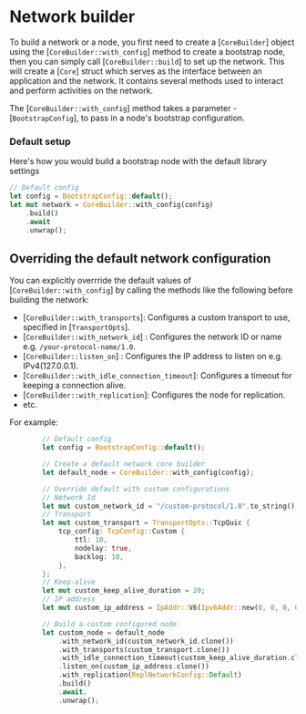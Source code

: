 # Network builder

To build a network or a node, you first need to create a [`CoreBuilder`] object using the [`CoreBuilder::with_config`] method to create a bootstrap node, then you can simply call [`CoreBuilder::build`] to set up the network. This will create a [`Core`] struct which serves as the interface between an application and the network. It contains several methods used to interact and perform activities on the network.

The [`CoreBuilder::with_config`] method takes a parameter - [`BootstrapConfig`], to pass in a node's bootstrap configuration.

### Default setup

Here's how you would build a bootstrap node with the default library settings

```rust
// Default config
let config = BootstrapConfig::default();
let mut network = CoreBuilder::with_config(config)
	.build()
	.await
	.unwrap();
```

## Overriding the default network configuration

You can explicitly overrride the default values of [`CoreBuilder::with_config`] by calling the methods like the following before building the network:

- [`CoreBuilder::with_transports`]: Configures a custom transport to use, specified in [`TransportOpts`].
- [`CoreBuilder::with_network_id`] : Configures the network ID or name e.g. `/your-protocol-name/1.0`.
- [`CoreBuilder::listen_on`] : Configures the IP address to listen on e.g. IPv4(127.0.0.1).
- [`CoreBuilder::with_idle_connection_timeout`]: Configures a timeout for keeping a connection alive.
- [`CoreBuilder::with_replication`]: Configures the node for replication.
- etc.

For example: 

```rust
		// Default config
		let config = BootstrapConfig::default();

		// Create a default network core builder
		let default_node = CoreBuilder::with_config(config);

		// Override default with custom configurations
		// Network Id
		let mut custom_network_id = "/custom-protocol/1.0".to_string();		
		// Transport
		let mut custom_transport = TransportOpts::TcpQuic {		
			tcp_config: TcpConfig::Custom {
				ttl: 10,
				nodelay: true,
				backlog: 10,
			},
		};
		// Keep-alive	
		let mut custom_keep_alive_duration = 20;	
		// IP address
		let mut custom_ip_address = IpAddr::V6(Ipv6Addr::new(0, 0, 0, 0, 0, 0, 0, 1));	

		// Build a custom configured node
		let custom_node = default_node
			.with_network_id(custom_network_id.clone())
			.with_transports(custom_transport.clone())
			.with_idle_connection_timeout(custom_keep_alive_duration.clone())
			.listen_on(custom_ip_address.clone())
			.with_replication(ReplNetworkConfig::Default)
			.build()
			.await.
			.unwrap();
```